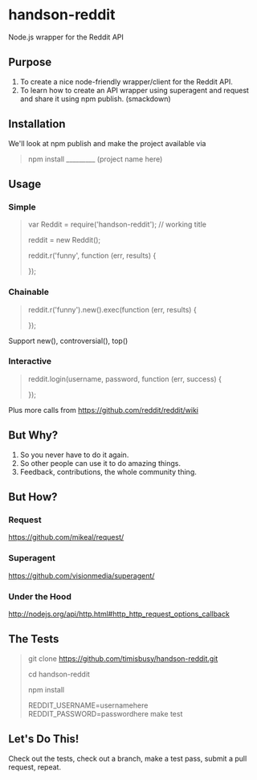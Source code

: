 # handson-reddit

Node.js wrapper for the Reddit API

## Purpose

1. To create a nice node-friendly wrapper/client for the Reddit API.
2. To learn how to create an API wrapper using superagent and request and share it using npm publish. (smackdown)

## Installation

We'll look at npm publish and make the project available via

> npm install _________ (project name here)

## Usage

### Simple

> var Reddit = require('handson-reddit'); // working title
>
> reddit = new Reddit();
>
> reddit.r('funny', function (err, results) {
> 
> });

### Chainable

> reddit.r('funny').new().exec(function (err, results) {
> 
> });

Support new(), controversial(), top()

### Interactive

> reddit.login(username, password, function (err, success) {
> 
> });

Plus more calls from https://github.com/reddit/reddit/wiki

## But Why?

1. So you never have to do it again.
2. So other people can use it to do amazing things.
3. Feedback, contributions, the whole community thing.

## But How?

### Request

https://github.com/mikeal/request/

### Superagent

https://github.com/visionmedia/superagent/

### Under the Hood

http://nodejs.org/api/http.html#http_http_request_options_callback

## The Tests

> git clone https://github.com/timisbusy/handson-reddit.git
>
> cd handson-reddit
>
> npm install
>
> REDDIT_USERNAME=usernamehere REDDIT_PASSWORD=passwordhere make test

## Let's Do This!

Check out the tests, check out a branch, make a test pass, submit a pull request, repeat.